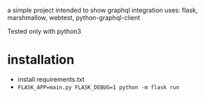 a simple project intended to show graphql integration
uses: flask, marshmallow, webtest, python-graphql-client

Tested only with python3


# installation
- install requirements.txt
- `FLASK_APP=main.py FLASK_DEBUG=1 python -m flask run`
